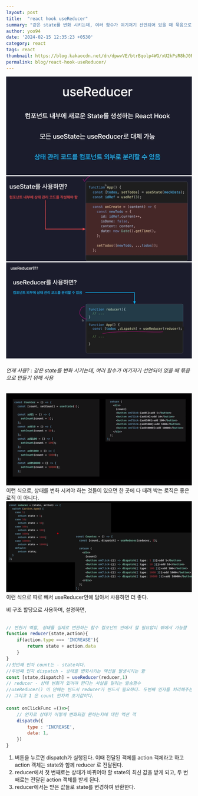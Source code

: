```yaml
---
layout: post
title:  "react hook useReducer"
summary: "같은 state를 변화 시키는데, 여러 함수가 여기저기 선언되어 있을 때 묶음으로 만들기 위해 사용"
author: yoo94
date: '2024-02-15 12:35:23 +0530'
category: react
tags: react
thumbnail: https://blog.kakaocdn.net/dn/dpwvVE/btrBqolp4WG/xU2kPsR8hJ0Rpx9B1LSoZ1/img.png
permalink: blog/react-hook-useReducer/
---
```

<img src="/blog/postImg/Pasted image 20240506161949.png" alt="Pasted image 20240506161949.png" style="max-width:100%;">
<img src="/blog/postImg/Pasted image 20240506162047.png" alt="Pasted image 20240506162047.png" style="max-width:100%;">
<img src="/blog/postImg/Pasted image 20240506162035.png" alt="Pasted image 20240506162035.png" style="max-width:100%;">

###### 언제 사용?  : 같은 state를 변화 시키는데, 여러 함수가 여기저기 선언되어 있을 때 묶음으로 만들기 위해 사용
<img src="/blog/postImg/Pasted image 20240204234130.png" alt="Pasted image 20240204234130.png" style="max-width:100%;">
이런 식으로, 상태를 변화 시켜야 하는 것들이 있으면  한 곳에 다 때려 박는 로직은 좋은 로직 이 아니다.
<img src="/blog/postImg/Pasted image 20240204234233.png" alt="Pasted image 20240204234233.png" style="max-width:100%;">
이런 식으로 따로 빼서 useReducer안에 담아서 사용하면 더 좋다.

비 구조 할당으로 사용하며, 설명하면,

```jsx

// 변환기 역할, 상태를 실제로 변환하는 함수 컴포넌트 안에서 할 필요없이 밖에서 가능함
function reducer(state,action){
	if(action.type === 'INCREASE'){
		return state + action.data
	}
}
//첫번째 인자 count는 - state이다.
//두번째 인자 dispatch - 상태를 변화시키는 액션을 발생시키는 함
const [state,dispatch] = useReducer(reducer,1)
// reducer - 상태 변화가 있어야 한다는 사실을 알리는 발송함수
//useReducer() 이 안에는 반드시 reducer가 반드시 필요하다. 두번째 인자를 처리해주는 함수이다.
// 그리고 1 은 count 인자의 초기값이다.

const onClickFunc =()=>{
	// 인자로 상태가 어떻게 변화되길 원하는지에 대한 액션 객
	dispatch({
		type : 'INCREASE',
		data: 1,
	})
}

```

1. 버튼을 누르면 dispatch가 실행된다. 이때 전달된 객체를 action 객체라고 하고 action 객체는 state와 함께 reducer 로 전달된다.
2.  reducer에서 첫 번째로는 상태가 바뀌어야 할 state의 최신 값을 받게 되고, 두 번째로는 전달된 action 객체를 받게 된다.
3.  reducer에서는 받은 값들로 state를 변경하여 반환한다.

